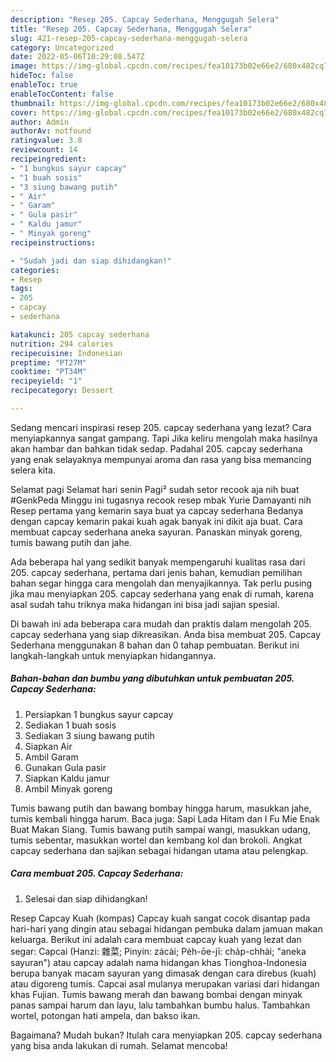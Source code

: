 ```yaml
---
description: "Resep 205. Capcay Sederhana, Menggugah Selera"
title: "Resep 205. Capcay Sederhana, Menggugah Selera"
slug: 421-resep-205-capcay-sederhana-menggugah-selera
category: Uncategorized
date: 2022-05-06T10:29:08.547Z
image: https://img-global.cpcdn.com/recipes/fea10173b02e66e2/680x482cq70/205-capcay-sederhana-foto-resep-utama.jpg
hideToc: false
enableToc: true
enableTocContent: false
thumbnail: https://img-global.cpcdn.com/recipes/fea10173b02e66e2/680x482cq70/205-capcay-sederhana-foto-resep-utama.jpg
cover: https://img-global.cpcdn.com/recipes/fea10173b02e66e2/680x482cq70/205-capcay-sederhana-foto-resep-utama.jpg
author: Admin
authorAv: notfound
ratingvalue: 3.8
reviewcount: 14
recipeingredient:
- "1 bungkus sayur capcay"
- "1 buah sosis"
- "3 siung bawang putih"
- " Air"
- " Garam"
- " Gula pasir"
- " Kaldu jamur"
- " Minyak goreng"
recipeinstructions:

- "Sudah jadi dan siap dihidangkan!"
categories:
- Resep
tags:
- 205
- capcay
- sederhana

katakunci: 205 capcay sederhana 
nutrition: 294 calories
recipecuisine: Indonesian
preptime: "PT27M"
cooktime: "PT34M"
recipeyield: "1"
recipecategory: Dessert

---
```



Sedang mencari inspirasi resep 205. capcay sederhana yang lezat? Cara menyiapkannya sangat gampang. Tapi Jika keliru mengolah maka hasilnya akan hambar dan bahkan tidak sedap. Padahal 205. capcay sederhana yang enak selayaknya mempunyai aroma dan rasa yang bisa memancing selera kita.


Selamat pagi Selamat hari senin Pagi² sudah setor recook aja nih buat #GenkPeda Minggu ini tugasnya recook resep mbak Yurie Damayanti nih Resep pertama yang kemarin saya buat ya capcay sederhana Bedanya dengan capcay kemarin pakai kuah agak banyak ini dikit aja buat. Cara membuat capcay sederhana aneka sayuran. Panaskan minyak goreng, tumis bawang putih dan jahe.

Ada beberapa hal yang sedikit banyak mempengaruhi kualitas rasa dari 205. capcay sederhana, pertama dari jenis bahan, kemudian pemilihan bahan segar hingga cara mengolah dan menyajikannya. Tak perlu pusing jika mau menyiapkan 205. capcay sederhana yang enak di rumah, karena asal sudah tahu triknya maka hidangan ini bisa jadi sajian spesial.


Di bawah ini ada beberapa cara mudah dan praktis dalam mengolah 205. capcay sederhana yang siap dikreasikan. Anda bisa membuat 205. Capcay Sederhana menggunakan 8 bahan dan 0 tahap pembuatan. Berikut ini langkah-langkah untuk menyiapkan hidangannya.

<!--inarticleads1-->

##### Bahan-bahan dan bumbu yang dibutuhkan untuk pembuatan 205. Capcay Sederhana:

1. Persiapkan 1 bungkus sayur capcay
1. Sediakan 1 buah sosis
1. Sediakan 3 siung bawang putih
1. Siapkan  Air
1. Ambil  Garam
1. Gunakan  Gula pasir
1. Siapkan  Kaldu jamur
1. Ambil  Minyak goreng


Tumis bawang putih dan bawang bombay hingga harum, masukkan jahe, tumis kembali hingga harum. Baca juga: Sapi Lada Hitam dan I Fu Mie Enak Buat Makan Siang. Tumis bawang putih sampai wangi, masukkan udang, tumis sebentar, masukkan wortel dan kembang kol dan brokoli. Angkat capcay sederhana dan sajikan sebagai hidangan utama atau pelengkap. 

<!--inarticleads2-->

##### Cara membuat 205. Capcay Sederhana:


1. Selesai dan siap dihidangkan!

Resep Capcay Kuah (kompas) Capcay kuah sangat cocok disantap pada hari-hari yang dingin atau sebagai hidangan pembuka dalam jamuan makan keluarga. Berikut ini adalah cara membuat capcay kuah yang lezat dan segar: Capcai (Hanzi: 雜菜; Pinyin: zácài; Pe̍h-ōe-jī: cha̍p-chhài; &#34;aneka sayuran&#34;) atau capcay adalah nama hidangan khas Tionghoa-Indonesia berupa banyak macam sayuran yang dimasak dengan cara direbus (kuah) atau digoreng tumis. Capcai asal mulanya merupakan variasi dari hidangan khas Fujian. Tumis bawang merah dan bawang bombai dengan minyak panas sampai harum dan layu, lalu tambahkan bumbu halus. Tambahkan wortel, potongan hati ampela, dan bakso ikan. 

Bagaimana? Mudah bukan? Itulah cara menyiapkan 205. capcay sederhana yang bisa anda lakukan di rumah. Selamat mencoba!
